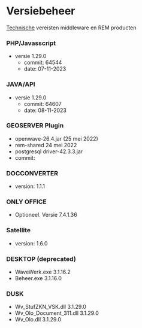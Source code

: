 # Versiebeheer

[Technische](/techniek.md) vereisten middleware en REM producten

### PHP/Javasscript

- versie 1.29.0
  - commit: 64544
  - date: 07-11-2023

### JAVA/API

- versie 1.29.0
  - commit: 64607
  - date: 08-11-2023

### GEOSERVER Plugin

- openwave-26.4.jar (25 mei 2022)
- rem-shared 24 mei 2022
- postgresql driver-42.3.3.jar
- commit:

### DOCCONVERTER

- version: 1.1.1

### ONLY OFFICE

- Optioneel. Versie 7.4.1.36

### Satellite

- version: 1.6.0

### DESKTOP (deprecated)

- WaveWerk.exe 3.1.16.2
- Beheer.exe 3.1.16.0

### DUSK

- Wv_StufZKN_VSK.dll 3.1.29.0
- Wv_Olo_Document_311.dll 3.1.29.0
- Wv_Olo.dll 3.1.29.0

